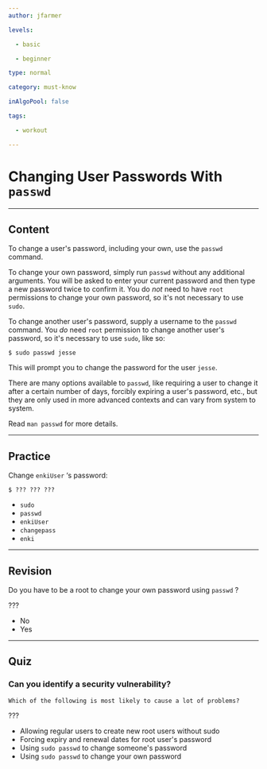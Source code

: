 ```yaml
---
author: jfarmer

levels:

  - basic

  - beginner

type: normal

category: must-know

inAlgoPool: false

tags:

  - workout

---
```


# Changing User Passwords With `passwd`

---
## Content

To change a user's password, including your own, use the `passwd` command.

To change your own password, simply run `passwd` without any additional arguments.  You will be asked to enter your current password and then type a new password twice to confirm it.  You do *not* need to have `root` permissions to change your own password, so it's not necessary to use `sudo`.

To change another user's password, supply a username to the `passwd` command.  You *do* need `root` permission to change another user's password, so it's necessary to use `sudo`, like so:

```console
$ sudo passwd jesse
```

This will prompt you to change the password for the user `jesse`.

There are many options available to `passwd`, like requiring a user to change it after a certain number of days, forcibly expiring a user's password, etc., but they are only used in more advanced contexts and can vary from system to system.

Read `man passwd` for more details.

---
## Practice

Change `enkiUser` ‘s password:
```
$ ??? ??? ???
```

* `sudo`
* `passwd`
* `enkiUser`
* `changepass`
* `enki`

---
## Revision

Do you have to be a root to change your own password using  `passwd` ?  

???

* No
* Yes

---
## Quiz
### Can you identify a security vulnerability?
```
Which of the following is most likely to cause a lot of problems?
```

 ???

* Allowing regular users to create new root users without sudo
* Forcing expiry and renewal dates for root user's password
* Using `sudo passwd` to change someone's password
* Using `sudo passwd` to change your own password
